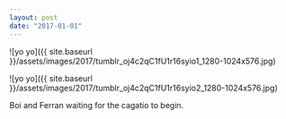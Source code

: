 ```yaml
---
layout: post
date: "2017-01-01"
---
```


![yo yo]({{ site.baseurl }}/assets/images/2017/tumblr_oj4c2qC1fU1r16syio1_1280-1024x576.jpg)

![yo yo]({{ site.baseurl }}/assets/images/2017/tumblr_oj4c2qC1fU1r16syio2_1280-1024x576.jpg)

Boi and Ferran waiting for the cagatio to begin.
